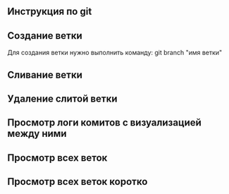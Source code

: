 ## Инструкция по git

## Создание ветки
Для создания ветки нужно выполнить команду:
git branch "имя ветки"

## Сливание ветки

## Удаление слитой ветки

## Просмотр логи комитов с визуализацией между ними

## Просмотр всех веток

## Просмотр всех веток коротко